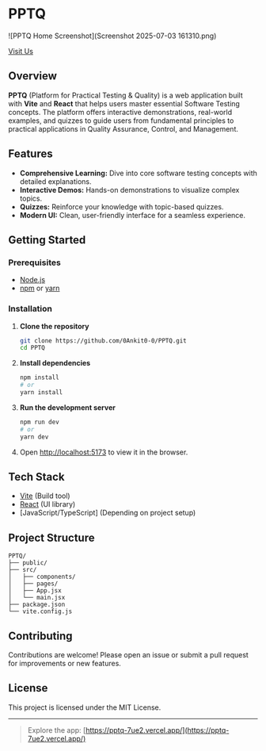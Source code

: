 # PPTQ

![PPTQ Home Screenshot](Screenshot 2025-07-03 161310.png)

[Visit Us](https://pptq-7ue2.vercel.app/)

## Overview

**PPTQ** (Platform for Practical Testing & Quality) is a web application built with **Vite** and **React** that helps users master essential Software Testing concepts. The platform offers interactive demonstrations, real-world examples, and quizzes to guide users from fundamental principles to practical applications in Quality Assurance, Control, and Management.

## Features

- **Comprehensive Learning:** Dive into core software testing concepts with detailed explanations.
- **Interactive Demos:** Hands-on demonstrations to visualize complex topics.
- **Quizzes:** Reinforce your knowledge with topic-based quizzes.
- **Modern UI:** Clean, user-friendly interface for a seamless experience.

## Getting Started

### Prerequisites

- [Node.js](https://nodejs.org/)
- [npm](https://www.npmjs.com/) or [yarn](https://yarnpkg.com/)

### Installation

1. **Clone the repository**
   ```bash
   git clone https://github.com/0Ankit0-0/PPTQ.git
   cd PPTQ
   ```

2. **Install dependencies**
   ```bash
   npm install
   # or
   yarn install
   ```

3. **Run the development server**
   ```bash
   npm run dev
   # or
   yarn dev
   ```

4. Open [http://localhost:5173](http://localhost:5173) to view it in the browser.

## Tech Stack

- [Vite](https://vitejs.dev/) (Build tool)
- [React](https://react.dev/) (UI library)
- [JavaScript/TypeScript] (Depending on project setup)

## Project Structure

```
PPTQ/
├── public/
├── src/
│   ├── components/
│   ├── pages/
│   ├── App.jsx
│   └── main.jsx
├── package.json
└── vite.config.js
```

## Contributing

Contributions are welcome! Please open an issue or submit a pull request for improvements or new features.

## License

This project is licensed under the MIT License.

---

> Explore the app: [https://pptq-7ue2.vercel.app/](https://pptq-7ue2.vercel.app/)
